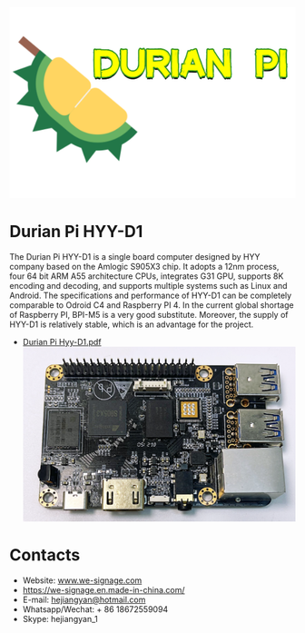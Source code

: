 ![](imgs/DurianPi.png?raw=true)
# Durian Pi HYY-D1 
The Durian Pi HYY-D1 is a single board computer designed by HYY company based on the Amlogic S905X3 chip. It adopts a 12nm process, four 64 bit ARM A55 architecture CPUs, integrates G31 GPU, supports 8K encoding and decoding, and supports multiple systems such as Linux and Android. The specifications and performance of HYY-D1 can be completely comparable to Odroid C4 and Raspberry PI 4. In the current global shortage of Raspberry PI, BPI-M5 is a very good substitute. Moreover, the supply of HYY-D1 is relatively stable, which is an advantage for the project.
- [ Durian Pi Hyy-D1.pdf](./Durian-Pi-D1/Durian-Pi-Hyy-D1.pdf.pdf?raw=true)
![](Durian-Pi-D1/imgs/durian_pi_d1_1.png)

# Contacts
- Website: www.we-signage.com
- https://we-signage.en.made-in-china.com/
- E-mail: hejiangyan@hotmail.com
- Whatsapp/Wechat: + 86 18672559094
- Skype: hejiangyan_1